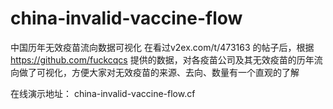 # china-invalid-vaccine-flow
中国历年无效疫苗流向数据可视化
在看过v2ex.com/t/473163 的帖子后，根据 https://github.com/fuckcqcs 提供的数据，对各疫苗公司及其无效疫苗的历年流向做了可视化，方便大家对无效疫苗的来源、去向、数量有一个直观的了解

在线演示地址： china-invalid-vaccine-flow.cf
